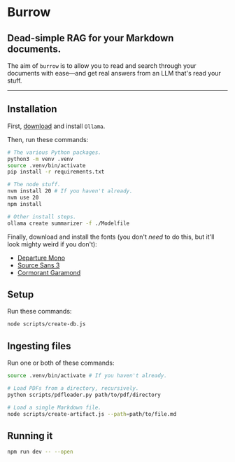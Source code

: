 # Burrow
## Dead-simple RAG for your Markdown documents.

The aim of `burrow` is to allow you to read and search through your documents with ease—and get real answers from an LLM that's read your stuff.

----

## Installation

First, [download](https://ollama.com/download) and install `Ollama`.

Then, run these commands:

```bash
# The various Python packages.
python3 -m venv .venv
source .venv/bin/activate
pip install -r requirements.txt

# The node stuff.
nvm install 20 # If you haven't already.
nvm use 20
npm install

# Other install steps.
ollama create summarizer -f ./Modelfile
```

Finally, download and install the fonts (you don't _need_ to do this, but it'll look mighty weird if you don't):

- [Departure Mono](https://www.departuremono.com/)
- [Source Sans 3](https://fonts.google.com/specimen/Source+Sans+3)
- [Cormorant Garamond](https://fonts.google.com/specimen/Cormorant+Garamond)

## Setup

Run these commands:

```bash
node scripts/create-db.js
```

## Ingesting files

Run one or both of these commands:

```bash
source .venv/bin/activate # If you haven't already.

# Load PDFs from a directory, recursively.
python scripts/pdfloader.py path/to/pdf/directory

# Load a single Markdown file.
node scripts/create-artifact.js --path=path/to/file.md
```

## Running it

```bash
npm run dev -- --open
```